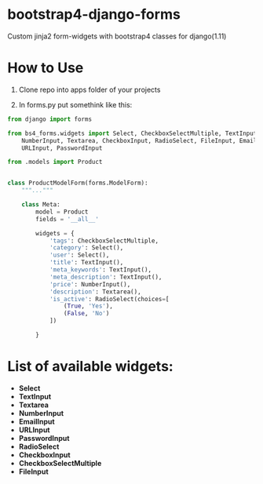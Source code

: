 # bootstrap4-django-forms
Custom jinja2 form-widgets with bootstrap4 classes for django(1.11)

# How to Use

1. Clone repo into apps folder of your projects

2. In forms.py put somethink like this:

```python
from django import forms

from bs4_forms.widgets import Select, CheckboxSelectMultiple, TextInput,\
    NumberInput, Textarea, CheckboxInput, RadioSelect, FileInput, EmailInput,\
    URLInput, PasswordInput

from .models import Product


class ProductModelForm(forms.ModelForm):
    """..."""

    class Meta:
        model = Product
        fields = '__all__'

        widgets = {
            'tags': CheckboxSelectMultiple,
            'category': Select(),
            'user': Select(),
            'title': TextInput(),
            'meta_keywords': TextInput(),
            'meta_description': TextInput(),
            'price': NumberInput(),
            'description': Textarea(),
            'is_active': RadioSelect(choices=[
                (True, 'Yes'),
                (False, 'No')
            ])

        }
```

# List of available widgets:


* **Select**
* **TextInput**
* **Textarea**
* **NumberInput**
* **EmailInput**
* **URLInput**
* **PasswordInput**
* **RadioSelect**
* **CheckboxInput**
* **CheckboxSelectMultiple**
* **FileInput**
